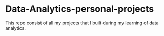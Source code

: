# Data-Analytics-personal-projects
This repo consist of all my projects that I built during my learning of data analytics.
